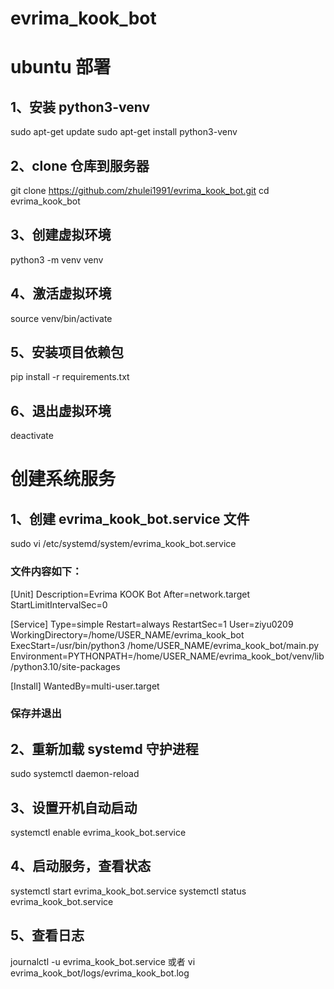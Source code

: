 # evrima_kook_bot

# ubuntu 部署

## 1、安装 python3-venv
sudo apt-get update
sudo apt-get install python3-venv

## 2、clone 仓库到服务器
git clone https://github.com/zhulei1991/evrima_kook_bot.git
cd evrima_kook_bot

## 3、创建虚拟环境
python3 -m venv venv

## 4、激活虚拟环境
source venv/bin/activate

## 5、安装项目依赖包
pip install -r requirements.txt

## 6、退出虚拟环境
deactivate

# 创建系统服务

## 1、创建 evrima_kook_bot.service 文件
sudo vi /etc/systemd/system/evrima_kook_bot.service

### 文件内容如下：

[Unit]
Description=Evrima KOOK Bot
After=network.target
StartLimitIntervalSec=0

[Service]
Type=simple
Restart=always
RestartSec=1
User=ziyu0209
WorkingDirectory=/home/USER_NAME/evrima_kook_bot
ExecStart=/usr/bin/python3 /home/USER_NAME/evrima_kook_bot/main.py
Environment=PYTHONPATH=/home/USER_NAME/evrima_kook_bot/venv/lib/python3.10/site-packages

[Install]
WantedBy=multi-user.target

### 保存并退出

## 2、重新加载 systemd 守护进程
sudo systemctl daemon-reload

## 3、设置开机自动启动
systemctl enable evrima_kook_bot.service

## 4、启动服务，查看状态
systemctl start evrima_kook_bot.service
systemctl status evrima_kook_bot.service

## 5、查看日志
journalctl -u evrima_kook_bot.service
或者
vi evrima_kook_bot/logs/evrima_kook_bot.log
